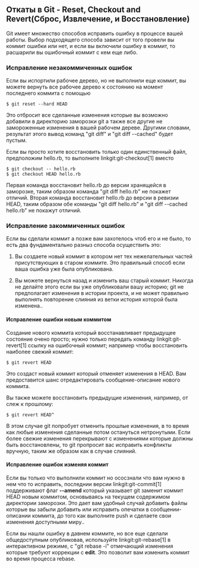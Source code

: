 ## Откаты в Git - Reset, Checkout and Revert(Сброс, Извлечение, и Восстановление) ##

Git имеет множество способов исправить ошибку в процессе вашей работы. Выбор подходящего способа зависит от того провели вы коммит ошибки или нет, и если вы включили ошибку в коммит, то расшарили вы ошибочный коммит с кем еще либо.

### Исправление незакоммиченных ошибок ###

Если вы испортили рабочее дерево, но не выполнили еще коммит, вы можете вернуть все рабочее дерево к состоянию на момент последнего коммита с помощью

    $ git reset --hard HEAD

Это отбросит все сделанные изменения которые вы возможно добавили в директорию заморозки git а также все другие не замороженные изменения в вашей рабочем дереве. Другими словами, результат этого вывод команд "git diff" и "git diff --cached" будет пустым.

Если вы просто хотите восстановить только один единственный файл, предположим hello.rb, то выполните linkgit:git-checkout[1] вместо

    $ git checkout -- hello.rb
    $ git checkout HEAD hello.rb

Первая команда восстановит hello.rb до версии хранящейся в заморозке, таким образом команда "git diff hello.rb" не покажет отличий. Вторая команда восстановит hello.rb до версии в ревизии HEAD, таким образом обе команды "git diff hello.rb" и "git diff --cached hello.rb" не покажут отличий.

### Исправление закоммиченных ошибок ###

Если вы сделали коммит а позже вам захотелось чтоб его и не было, то есть два фундаментально разныз способа осуществить это:

1. Вы создаете новый коммит в котором нет тех нежелательных частей
    присутствующих в старом коммите.  Это правильный способ если ваша ошибка уже была опубликована.

2. Вы можете вернуться назад и изменить ваш старый коммит. Никогда не делайте 
    этого если вы уже опубликовали вашу историю; git не предполагает изменения в истории проекта, и не может правильно выполнять повторение слияния из ветки история которой была изменена..

#### Исправление ошибки новым коммитом ####

Создание нового коммита который восстанавливает предыдущее состояние очено просто; нужно только передать команду linkgit:git-revert[1] ссылку на ошибочный коммит; например чтобы восстановить наиболее свежий коммит:

    $ git revert HEAD

Это создаст новый коммит который отменяет изменения в HEAD. Вам предоставится шанс отредактировать сообщение-описание нового коммита.

Вы также можете восстановить предыдущие изменения, например, от слеж к прошлому:

    $ git revert HEAD^

В этом случае git попробует отменить прошлые изменения, в то время как любые изменения сделанные потом остануться нетронутыми. Если более свежие изменения перекрывают с изменениями которые должны быть восстановлены, то git пропросит вас исправить конфликты вручную, таким же образом как в случае слияний.

#### Исправление ошибок изменяя коммит ####

Если вы только что выполнили коммит но ососзнали что вам нужно в нем что то исправить, последнии версии linkgit:git-commit[1] поддерживают флаг **--amend** который указывает git заменит коммит HEAD новым коммитом, основываясь на текущем содержимом директории заморозки. Это дает вам удобный случай добавить файлы которые вы забыли добавить или исправить опечатки в сообщении-описании коммита, до того как выполните push и сделаете свои изменения доступными миру..

Если вы нашли  ошибку в давнем коммите, но все еще сделали общедоступным опубликовав, используйте linkgit:git-rebase[1] в интерактивном режиме, с "git rebase -i" отмечающий изменения которые требуют коррекции с **edit**. Это позволит вам изменить коммит во время процесса rebase.
